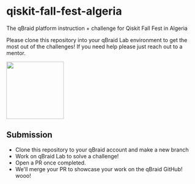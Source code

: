 # qiskit-fall-fest-algeria
The qBraid platform instruction + challenge for Qiskit Fall Fest in Algeria

Please clone this repository into your qBraid Lab environment to get the most out of the challenges! If you need help please just reach out to a mentor.

[<img src="https://qbraid-static.s3.amazonaws.com/logos/Launch_on_qBraid_white.png" width="150">](https://account.qbraid.com?gitHubUrl=https://github.com/qBraid/qiskit-fall-fest-algiers.git)

## Submission
- Clone this repository to your qBraid account and make a new branch
- Work on qBraid Lab to solve a challenge!
- Open a PR once completed.
- We'll merge your PR to showcase your work on the qBraid GitHub! wooo!